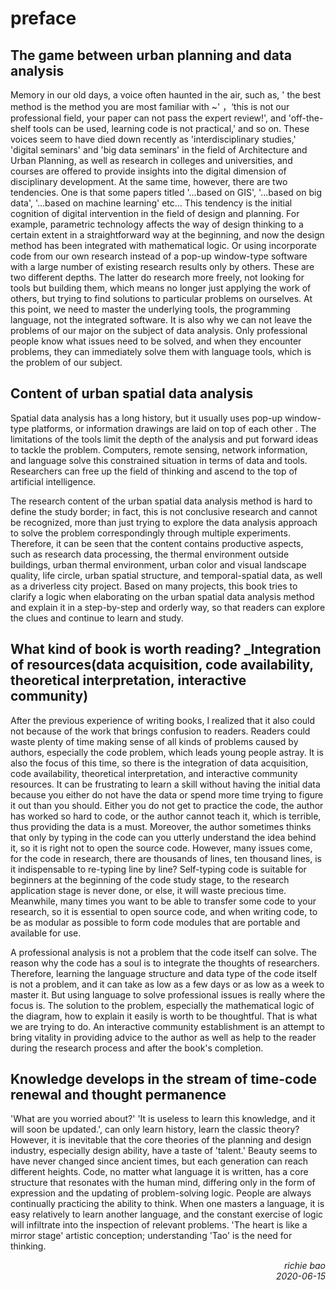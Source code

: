 # preface
## The game between urban planning and data analysis
Memory in our old days, a voice often haunted in the air, such as, ' the best method is the method you are most familiar with ~' ，‘this is not our professional field, your paper can not pass the expert review!', and 'off-the-shelf tools can be used, learning code is not practical,' and so on. These voices seem to have died down recently as 'interdisciplinary studies,' 'digital seminars' and 'big data seminars' in the field of Architecture and Urban Planning, as well as research in colleges and universities, and courses are offered to provide insights into the digital dimension of disciplinary development. At the same time, however, there are two tendencies. One is that some papers titled '...based on GIS', '...based on big data', '...based on machine learning' etc... This tendency is the initial cognition of digital intervention in the field of design and planning. For example, parametric technology affects the way of design thinking to a certain extent in a straightforward way at the beginning, and now the design method has been integrated with mathematical logic. Or using incorporate code from our own research instead of a pop-up window-type software with a large number of existing research results only by others. These are two different depths. The latter do research more freely, not looking for tools but building them, which means no longer just applying the work of others, but trying to find solutions to particular problems on ourselves. At this point, we need to master the underlying tools, the programming language, not the integrated software. It is also why we can not leave the problems of our major on the subject of data analysis. Only professional people know what issues need to be solved, and when they encounter problems, they can immediately solve them with language tools, which is the problem of our subject.

## Content of urban spatial data analysis
Spatial data analysis has a long history, but it usually uses pop-up window-type platforms, or information drawings are laid on top of each other . The limitations of the tools limit the depth of the analysis and put forward ideas to tackle the problem. Computers, remote sensing, network information, and language solve this constrained situation in terms of data and tools. Researchers can free up the field of thinking and ascend to the top of artificial intelligence.

The research content of the urban spatial data analysis method is hard to define the study border; in fact, this is not conclusive research and cannot be recognized,  more than just trying to explore the data analysis approach to solve the problem correspondingly through multiple experiments. Therefore, it can be seen that the content contains productive aspects, such as research data processing, the thermal environment outside buildings, urban thermal environment, urban color and visual landscape quality, life circle, urban spatial structure, and temporal-spatial data, as well as a driverless city project. Based on many projects, this book tries to clarify a logic when elaborating on the urban spatial data analysis method and explain it in a step-by-step and orderly way, so that readers can explore the clues and continue to learn and study.

## What kind of book is worth reading? _Integration of resources(data acquisition, code availability, theoretical interpretation, interactive community)
After the previous experience of writing books, I realized that it also could not because of the work that brings confusion to readers. Readers could waste plenty of time making sense of all kinds of problems caused by authors, especially the code problem, which leads young people astray. It is also the focus of this time, so there is the integration of data acquisition, code availability, theoretical interpretation, and interactive community resources. It can be frustrating to learn a skill without having the initial data because you either do not have the data or spend more time trying to figure it out than you should. Either you do not get to practice the code, the author has worked so hard to code, or the author cannot teach it, which is terrible, thus providing the data is a must. Moreover, the author sometimes thinks that only by typing in the code can you utterly understand the idea behind it, so it is right not to open the source code. However, many issues come, for the code in research, there are thousands of lines, ten thousand lines, is it indispensable to re-typing line by line? Self-typing code is suitable for beginners at the beginning of the code study stage, to the research application stage is never done, or else, it will waste precious time.  Meanwhile, many times you want to be able to transfer some code to your research, so it is essential to open source code, and when writing code, to be as modular as possible to form code modules that are portable and available for use.

A professional analysis is not a problem that the code itself can solve. The reason why the code has a soul is to integrate the thoughts of researchers. Therefore, learning the language structure and data type of the code itself is not a problem, and it can take as low as a few days or as low as a week to master it. But using language to solve professional issues is really where the focus is. The solution to the problem, especially the mathematical logic of the diagram, how to explain it easily is worth to be thoughtful. That is what we are trying to do.  An interactive community establishment is an attempt to bring vitality in providing advice to the author as well as help to the reader during the research process and after the book's completion.

## Knowledge develops in the stream of time-code renewal and thought permanence
'What are you worried about?' 'It is useless to learn this knowledge, and it will soon be updated.', can only learn history, learn the classic theory? However, it is inevitable that the core theories of the planning and design industry, especially design ability, have a taste of 'talent.'  Beauty seems to have never changed since ancient times, but each generation can reach different heights. Code, no matter what language it is written, has a core structure that resonates with the human mind, differing only in the form of expression and the updating of problem-solving logic. People are always continually practicing the ability to think. When one masters a language, it is easy relatively to learn another language, and the constant exercise of logic will infiltrate into the inspection of relevant problems. 'The heart is like a mirror stage' artistic conception; understanding 'Tao' is the need for thinking.

<div style="text-align: right; font-style: italic"> richie bao</div>
<div style="text-align: right;font-style: italic"> 2020-06-15</div>